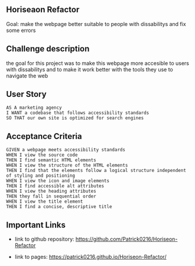 ## Horiseaon Refactor

Goal: make the webpage better suitable to people with dissabilitys and fix some errors

## Challenge description

the goal for this project was to make this webpage more accesible to users with dissabilitys and to make it work better with the tools they use to navigate the web

## User Story

```
AS A marketing agency
I WANT a codebase that follows accessibility standards
SO THAT our own site is optimized for search engines
```

## Acceptance Criteria

```
GIVEN a webpage meets accessibility standards
WHEN I view the source code
THEN I find semantic HTML elements
WHEN I view the structure of the HTML elements
THEN I find that the elements follow a logical structure independent of styling and positioning
WHEN I view the icon and image elements
THEN I find accessible alt attributes
WHEN I view the heading attributes
THEN they fall in sequential order
WHEN I view the title element
THEN I find a concise, descriptive title
```

## Important Links

- link to github repository: https://github.com/Patrick0216/Horiseon-Refactor

- link to pages: https://patrick0216.github.io/Horiseon-Refactor/
